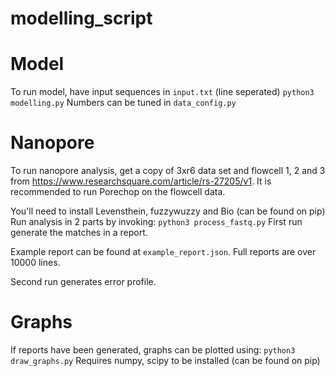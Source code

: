 # modelling_script 

# Model
To run model, have input sequences in ```input.txt``` (line seperated)
```python3 modelling.py```
Numbers can be tuned in ```data_config.py```

# Nanopore
To run nanopore analysis, get a copy of 3xr6 data set and flowcell 1, 2 and 3 from https://www.researchsquare.com/article/rs-27205/v1. It is recommended to run Porechop on the flowcell data.

You'll need to install Levensthein, fuzzywuzzy and Bio (can be found on pip)
Run analysis in 2 parts by invoking:
```python3 process_fastq.py```
First run generate the matches in a report.

Example report can be found at ```example_report.json```. Full reports are over 10000 lines.

Second run generates error profile.

# Graphs
If reports have been generated, graphs can be plotted using:
```python3 draw_graphs.py```
Requires numpy, scipy to be installed (can be found on pip)